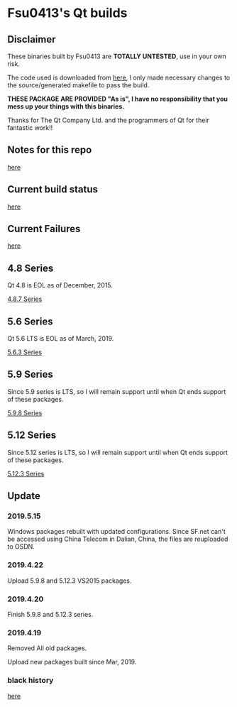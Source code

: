 # Fsu0413's Qt builds

## Disclaimer

These binaries built by Fsu0413 are __TOTALLY UNTESTED__, use in your own risk.

The code used is downloaded from [here](http://download.qt.io), I only made necessary changes to the source/generated makefile to pass the build.

__THESE PACKAGE ARE PROVIDED "As is", I have no responsibility that you mess up your things with this binaries.__

Thanks for The Qt Company Ltd. and the programmers of Qt for their fantastic work!!

## Notes for this repo

[here](notes.md)

## Current build status

[here](status.md)

## Current Failures

[here](failures.md)

## 4.8 Series
Qt 4.8 is EOL as of December, 2015.

[4.8.7 Series](4.8.7-series.md)

## 5.6 Series
Qt 5.6 LTS is EOL as of March, 2019.

[5.6.3 Series](5.6.3-series.md)

## 5.9 Series
Since 5.9 series is LTS, so I will remain support until when Qt ends support of these packages.

[5.9.8 Series](5.9.8-series.md)

## 5.12 Series
Since 5.12 series is LTS, so I will remain support until when Qt ends support of these packages.

[5.12.3 Series](5.12.3-series.md)

## Update

### 2019.5.15
Windows packages rebuilt with updated configurations.
Since SF.net can't be accessed using China Telecom in Dalian, China, the files are reuploaded to OSDN.

### 2019.4.22
Upload 5.9.8 and 5.12.3 VS2015 packages.

### 2019.4.20
Finish 5.9.8 and 5.12.3 series.

### 2019.4.19
Removed All old packages.

Upload new packages built since Mar, 2019.

### black history
[here](black_history.md)
